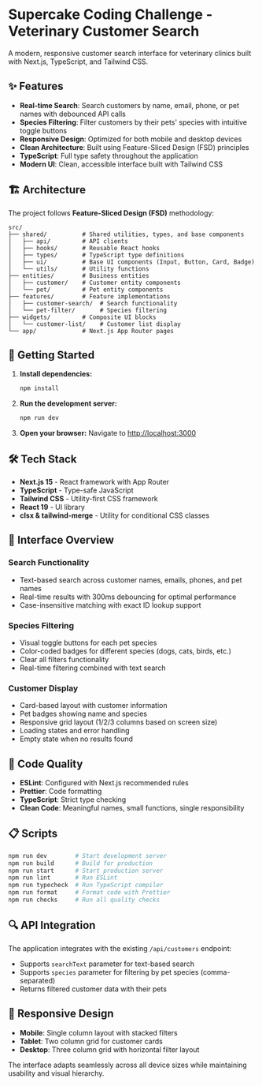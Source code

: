# Supercake Coding Challenge - Veterinary Customer Search

A modern, responsive customer search interface for veterinary clinics built with Next.js, TypeScript, and Tailwind CSS.

## ✨ Features

- **Real-time Search**: Search customers by name, email, phone, or pet names with debounced API calls
- **Species Filtering**: Filter customers by their pets' species with intuitive toggle buttons
- **Responsive Design**: Optimized for both mobile and desktop devices
- **Clean Architecture**: Built using Feature-Sliced Design (FSD) principles
- **TypeScript**: Full type safety throughout the application
- **Modern UI**: Clean, accessible interface built with Tailwind CSS

## 🏗️ Architecture

The project follows **Feature-Sliced Design (FSD)** methodology:

```
src/
├── shared/          # Shared utilities, types, and base components
│   ├── api/         # API clients
│   ├── hooks/       # Reusable React hooks
│   ├── types/       # TypeScript type definitions
│   ├── ui/          # Base UI components (Input, Button, Card, Badge)
│   └── utils/       # Utility functions
├── entities/        # Business entities
│   ├── customer/    # Customer entity components
│   └── pet/         # Pet entity components
├── features/        # Feature implementations
│   ├── customer-search/  # Search functionality
│   └── pet-filter/       # Species filtering
├── widgets/         # Composite UI blocks
│   └── customer-list/    # Customer list display
└── app/             # Next.js App Router pages
```

## 🚀 Getting Started

1. **Install dependencies:**

   ```bash
   npm install
   ```

2. **Run the development server:**

   ```bash
   npm run dev
   ```

3. **Open your browser:**
   Navigate to [http://localhost:3000](http://localhost:3000)

## 🛠️ Tech Stack

- **Next.js 15** - React framework with App Router
- **TypeScript** - Type-safe JavaScript
- **Tailwind CSS** - Utility-first CSS framework
- **React 19** - UI library
- **clsx & tailwind-merge** - Utility for conditional CSS classes

## 📱 Interface Overview

### Search Functionality

- Text-based search across customer names, emails, phones, and pet names
- Real-time results with 300ms debouncing for optimal performance
- Case-insensitive matching with exact ID lookup support

### Species Filtering

- Visual toggle buttons for each pet species
- Color-coded badges for different species (dogs, cats, birds, etc.)
- Clear all filters functionality
- Real-time filtering combined with text search

### Customer Display

- Card-based layout with customer information
- Pet badges showing name and species
- Responsive grid layout (1/2/3 columns based on screen size)
- Loading states and error handling
- Empty state when no results found

## 🔧 Code Quality

- **ESLint**: Configured with Next.js recommended rules
- **Prettier**: Code formatting
- **TypeScript**: Strict type checking
- **Clean Code**: Meaningful names, small functions, single responsibility

## 📋 Scripts

```bash
npm run dev        # Start development server
npm run build      # Build for production
npm run start      # Start production server
npm run lint       # Run ESLint
npm run typecheck  # Run TypeScript compiler
npm run format     # Format code with Prettier
npm run checks     # Run all quality checks
```

## 🔍 API Integration

The application integrates with the existing `/api/customers` endpoint:

- Supports `searchText` parameter for text-based search
- Supports `species` parameter for filtering by pet species (comma-separated)
- Returns filtered customer data with their pets

## 📱 Responsive Design

- **Mobile**: Single column layout with stacked filters
- **Tablet**: Two column grid for customer cards
- **Desktop**: Three column grid with horizontal filter layout

The interface adapts seamlessly across all device sizes while maintaining usability and visual hierarchy.
